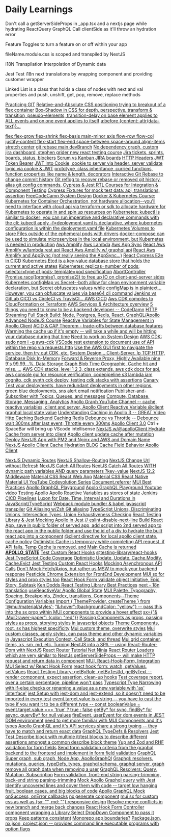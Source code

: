 # Daily Learnings

Don't call a getServerSideProps in \_app.tsx and a nextjs page while hydrating ReactQuery GraphQL Call clientSide as it'll throw an hydration error

Feature Toggles to turn a feature on or off within your app

fileName.module.css is scoped and transpiled by NextJS

i18N Transpilation Interpolation of Dynamic data

Jest Test i18n next translations by wrapping component and providing customer wrapper

Linked List is a class that holds a class of nodes with next and val properties and push, unshift, get, pop, remove, replace methods

[Practicing GIT]("https://www.youtube.com/watch?v=ElRzTuYln0M")
[Relative-and-Absolute CSS positioning trying to breakout of a flex container]("")
[Box-Shadow in CSS for depth, perspective, transform & transition, pseudo-elements, transition-delay on base element applies to ALL events and on one event applies to itself]("")
[a:before {content: attr(data-text)}... <div data-text="Hello World" />]("")
[flex flex-grow flex-shrink flex-basis main-minor axis flow-row flow-col justify-content flex-start flex-end space-between space-around align-items stretch center]("")
[git rebase main devBranch]("")
[Nx dependency graph, custom jira dashboard, stephen grider new react testing course]("")
[Jira tickets, sprints, boards, status, blockers]("")
[Scrum vs Kanban JIRA boards]("")
[HTTP Headers JWT Token Bearer]("")
[JWT into Cookie, cookie to server via header, server validate logic via cookie & JWT]("")
[prototype, class inheritance, curried functions, function properties like name & length, decorators]("")
[Interactive Git Rebase to change commit history]("")
[Git reflog to recover rebase or removed git history, alias git config commands, ]("")
[Cypress & Jest RTL Courses for Integration & Component Testing]("")
[Cypress Fixtures for mock test data: api, translations, assertion]("")
[FreeCodeCamp System Design]("https://www.youtube.com/watch?v=m8Icp_Cid5o&t=1s")
[Docker & Kubernetes Course: Kubernetes for Container Orchestration, not hardware allocation--you'll need to interface with cloud api via terraform or sdk to allocate hardware for Kubernetes to operate in and spin up resources on]("https://www.udemy.com/course/docker-kubernetes-the-practical-guide/learn/lecture/22627603#overview")
[Kubernetes: kubectl is similar to docker; you can run imperative and declarative commands with the cli; kubectl apply -f=deployment.yaml is declarative, where kubernetes configuration is within the deployment.yaml file]("")
[]("")
[Kubernetes Volumes to store Files outside of the ephemeral pods with drivers]("")
[docker-compose can be used to simulate microservices in the local environment, but Kubernetes is needed in production]("")
[Aws Amplify]("")
[Aws Lambda]("")
[Aws App Sync]("")
[React Aws Amplify w/lambda rest api ]("https://www.youtube.com/watch?v=T4MQrRDo20w")
[React Aws Amplify w/ graphql api]("https://www.youtube.com/watch?v=kqi4gPfdVHY")
[React Aws Amplify and AppSync (not really seeing the AppSync...)]("https://www.youtube.com/watch?v=OK2B8cp1EyE")
[React Cypress E2e in CICD]("https://www.youtube.com/watch?v=4_WoZfiVaKM")
[Kubernetes Etcd is a key-value database store that holds the current and active states]("")
[Kubernetes: replicas=number of pods; selector=type of pods; template=pod specification]("")
[AbortController Promise.race([promise1, promise2]) to free up IO on client-and-server sides ]("https://www.youtube.com/watch?v=TBz_yq8h2sI")
[Kubernetes configMap vs Secret--both allow for clean environment variable declaration, but Secret obfuscates values while configMap is in plaintext... However, you can obfuscate values via base64 cli command]("https://www.youtube.com/watch?v=s_o8dwzRlu4&t=4s")
[Jenkins vs GitLab CICD vs CircleCI vs TravisCI... AWS CICD]("https://aws.amazon.com/getting-started/hands-on/set-up-ci-cd-pipeline/")
[Aws CDK compiles to CloudFormation or Terraform]("https://www.youtube.com/watch?v=nlb8yo7SZ2I")
[AWS Services & Architecture overview]("https://youtu.be/FDEpdNdFglI")
[5 things you need to know to be a backend developer -- CodeDamn]("https://www.youtube.com/watch?v=ack9Eb7Hvqk")
[HTTP Streaming]("https://www.youtube.com/watch?v=CiGnubZC5cs")
[Full Stack Build: Node, Postgres, Redis, React, GraphQL/Apollo]("https://www.youtube.com/watch?v=Xisj0FJSBIs")
[Advanced NodeJS Course]("https://www.youtube.com/watch?v=qG-PLm3APSs")
[Reactive Variables for State Management in Apollo Client]("https://www.apollographql.com/docs/react/local-state/reactive-variables")
[ACID & CAP Theorem - trade-offs between database features]("")
[Warming the cache up if it's empty -- will take a while and will be hitting your database during that time]("")
[Need to work on System Design]("")
[AWS CDK: sudo npm i -g aws-cdk]("https://www.udemy.com/course/aws-typescript-cdk-serverless-react/learn/lecture/27143332#overview")
[VSCode rest extension to document use of API within the repo via requests.http]("https://marketplace.visualstudio.com/items?itemName=humao.rest-client")
[Use the AWS GUI first to navigate the service, then try out CDK, etc.]("")
[System Design... Client-Server, Ip TCP HTTP, Database Disk In-Memory]("")
[Forward & Reverse Proxy, Highly Available nine 9's 99.99...%, Data Storage Graph Blob Time Geographic, Cache hit and miss, ...]("")
[AWS CDK stacks, level 1 2 3, class extends, aws cdk docs for api, aws console gui for resource verification, codepipeline s3 lambda iam cognito, cdk synth cdk deploy, testing cdk stacks with assertions]("")
[Canary Test your deployments, have redundant deployments in other regions, green blue deployments, sns alert email notification]("")
[Publisher-and-Subscriber with Topics, Queues, and messages]("")
[Compute, Database, Storage, Messaging, Analytics]("")
[Apollo Graph YouTube Channel -- cache, reactive variables, client and server, ]("https://www.youtube.com/@ApolloGraphQL/videos")
[Apollo Client Reactive Variable @client graphql local state value]("https://www.youtube.com/watch?v=4uGgMemLPjk")
[Understanding Caching in Apollo 3 -- GREAT Video]("https://www.youtube.com/watch?v=vwpqHYuSAXE")
[Http Caching]("https://www.youtube.com/watch?v=Cy2ZJOBgk84")
[Backend Caching Redis]("https://www.youtube.com/watch?v=bP4BeUjNkXc")
[]("https://www.youtube.com/watch?v=3C_22eBWpjg")
[Debounce vs Throttle -- Debounce wait 300ms after last event; Throttle every 300ms]("")
[Apollo Client 3.0]("https://www.youtube.com/watch?v=ou0fEW1eRjc")
Ctrl + SpaceBar will bring up VScode intellisense
[NextJS w/@apolloClient Hydrate Cache from server into client]("https://www.youtube.com/watch?v=y34ym0-KZ8A")
[Apollo client update cache after mutation]("https://www.youtube.com/watch?v=ZhdGLMeXnvI")
[Deploy NextJS App with PM2 and Nginx and AWS and Domain Name]("https://www.youtube.com/watch?v=IwWQG6lEdQQ&t=6s")
[NextJS Apollo Client Cache Hydration BLOG]("https://developers.wpengine.com/blog/apollo-client-cache-rehydration-in-next-js")
[Cache Field Behavior Apollo Client]("https://www.apollographql.com/docs/react/caching/cache-field-behavior/")
[]("")

[NextJS Dynamic Routes]("https://nextjs.org/docs/routing/dynamic-routes")
[NextJS Shallow-Routing]("https://nextjs.org/docs/routing/shallow-routing")
[NextJS Change Url without Refresh]("https://stackoverflow.com/questions/62845014/change-url-without-page-refresh-next-js")
[NextJS Catch All Routes]("https://www.youtube.com/watch?v=ZHn726VDoIY")
[NextJS Catch All Routes WITH dynamic path variables AND query parameters ?key=value]("https://www.youtube.com/watch?v=btHsYY8I6Z0")
[NextJS 12.2 Middleware]("https://www.youtube.com/watch?v=fCA8nnoJrbQ")
[Material CSS React Web App]("https://mui.com/")
[Material CSS React Native]("https://reactnativepaper.com/")
[Material UI YouTube Codevolution Series]("https://www.youtube.com/watch?v=gsa2d8mLxB0&list=PLC3y8-rFHvwh-K9mDlrrcDywl7CeVL2rO&index=5")
[Document.referrer]("https://developer.mozilla.org/en-US/docs/Web/API/Document/referrer")
[MUI Best Practices]("https://blog.logrocket.com/definitive-guide-react-material/")
[Apollo GraphQL Playground]("https://www.apollographql.com/docs/apollo-server/v2/testing/graphql-playground/")
[Apolo GraphQL Playground Youtube video]("https://www.youtube.com/watch?v=o0UafBL2Vb4")
[Testing Apollo]("")
[Apollo Reactive Variables as stores of state]("")
[Jenkins CICD Pipelines]("")
[Luxon for Date, Time, Interval and Durations in JavaScript/TypeScript]("https://moment.github.io/luxon/#/")
[Webpack module bundler & babel javascript transpiler]("https://www.youtube.com/watch?v=h3LpsM42s5o&list=RDLVo9hmjdmJLMU&index=9")
[Git Aliasing w/Zsh Git aliasing]("https://www.youtube.com/watch?v=SCgBfNnle2c")
[TypeScript Unions, Discriminating Unions, Intersection Types, Union Exhaustiveness Checking]("https://www.typescriptlang.org/docs/handbook/unions-and-intersections.html")
[React Testing Library & Jest]("https://www.udemy.com/course/react-testing-library-and-jest/learn/lecture/35701630#overview")
[Mocking Apollo in Jest]("https://stackoverflow.com/questions/59829676/mocking-apolloclients-client-query-method-with-jest")
[// eslint-disable-next-line]("")
[Build React App, save in public folder of served app, add script into 2nd served app to the react app in the public folder and use the id of a div to hydrate the built react app into a component]("")
[@client directive for local apollo client state, cache policy]("")
[Optimistic Cache is temporary while completing API request, if API fails, Temp Cache is removed, and Main Cache is returned]("")
[**APOLLO_STATE**]("https://www.tabnine.com/code/javascript/functions/builtins/Window/___APOLLO_STATE__")
[Test Custom React Hooks]("https://kentcdodds.com/blog/how-to-test-custom-react-hooks")
[@testing-library/react-hooks]("https://npmtrends.com/@testing-library/react-hooks")
[Jest TypeScript Code Coverage]("https://about.codecov.io/blog/measuring-typescript-code-coverage-with-jest-and-github-actions/")
[Optimistic Update, Update, Cache.Modify, Cache.Evict]("")
[Jest Testing Custom React Hooks]("https://www.youtube.com/watch?v=qRw3qKRBW4M")
[Mocking Asynchronous API Calls]("https://www.youtube.com/watch?v=gA-uNj2FgdM")
[Don't Mock Fetch/Axios, but rather us MSW to mock your backend response]("https://www.youtube.com/watch?v=v77fjkKQTH0&t=1s")
[Pesticide Chrome Extension for FrontEnd Development]("https://chrome.google.com/webstore/detail/pesticide-for-chrome/bakpbgckdnepkmkeaiomhmfcnejndkbi")
[MUI sx for styles and prop styles too]("")
[React Hook Form validate object ]("")
[Initiative, Epic, Story, Subtask]("https://www.atlassian.com/agile/project-management/epics-stories-themes")
[Ken Dodds React Testing Library Best Practices]("https://kentcdodds.com/blog/common-mistakes-with-react-testing-library")
[next - 18n translation]("https://blog.flycode.com/step-by-step-how-to-internationalize-your-nextjs-app-with-next-translate")
[useReactiveVar Apollo Global State]("")
[MUI Palette, Typography, Spacing, Breakpoints, ZIndex, transitions, Components--Theme Configuration Variables]("https://mui.com/material-ui/customization/theming/")
[import { ThemeProvider, createTheme } from '@mui/material/styles';]("")
["&:hover":{backgroundColor: "yellow"} -- pass this into the sx prop within MUI components to provide a hover effect]("")
[sx={"& .MuiDrawer-paper": {color: "red"}}]("https://www.youtube.com/watch?v=uLSE7WtcrP0&list=PLDxCaNaYIuUlG5ZqoQzFE27CUOoQvOqnQ&index=2")
[Passing Components as props, passing styles as props, storying styles in javascript objects]("https://www.youtube.com/watch?v=4h-VWmlfJh4&list=PLDxCaNaYIuUlG5ZqoQzFE27CUOoQvOqnQ&index=6")
[Theme Components, root, sx has highest specificity]("https://mui.com/material-ui/customization/theme-components/")
[Mui custom theme, overwrite styles]("https://www.youtube.com/watch?v=xIIJfmDnvPE")
[Mui custom classes, apply styles, can pass theme and other dynamic variables in]("https://www.youtube.com/watch?v=sTdt2cJS2dg")
[Javascript Execution Context, Call Stack, and thread]("https://www.youtube.com/watch?v=exrc_rLj5iw")
[Mui grid container, items, xs, sm, md, etc. ]("https://www.youtube.com/watch?v=GYTN5JdkLSQ&list=PL4cUxeGkcC9gjxLvV4VEkZ6H6H4yWuS58&index=10")
[Turning NextJS into a SPA -- using React-Router-Dom with NextJS]("https://colinhacks.com/essays/building-a-spa-with-nextjs")
[React Router Tutorial Net Ninja]("https://www.youtube.com/watch?v=OMQ2QARHPo0&list=PL4cUxeGkcC9iVKmtNuCeIswnQ97in2GGf")
[React Router Loaders which are very similar to NextJs getServerSideProps -- will make HTTP request and return data in component]("https://www.youtube.com/watch?v=K-bxVELldCc&list=PL4cUxeGkcC9iVKmtNuCeIswnQ97in2GGf&index=6&pp=iAQB")
[MUI, React-Hook-Form, Integration]("https://www.youtube.com/watch?v=sD9fZxMO1us&list=PLC3y8-rFHvwjmgBr1327BA5bVXoQH-w5s&index=31")
[MUI Select w/ React Hook Form]("https://stackblitz.com/edit/react-hook-form-mui-select?file=index.js")
[react hook form: watch, getValues, setValues]("")
[React Testing Library: getByRole, getByTestId, getByText -- render component, expect assertion, clean-up hooks]("")
[Test coverage report, over a certain percentage, pipeline won't pass]("")
[Typescript Type Narrowing with if-else checks or renaming a value as a new variable with 'as' 'interface']("")
[jest Setup with jest-dom and jest-extend, so it doesn't need to be imported in every test]("")
[event.target.value is a string -- you have to cast the type if you want it to be a different type -- const booleanValue = event.target.value === 'true' ? true : false]("")
[getBy* for sync, findBy* for async, queryBy\* for null values]("")
[fireEvent, userEvent for dom events in JEST DOM environment]("")
[need to get more familiar with MUI Components and it's types]("")
[Apollo GraphQL and it's API services share a strong typing -- they have to match and return exact data]("")
[GraphQL TypeDefs & Resolvers]("")
[Jest Test Describe block with multiple it/test blocks to describe different assertions amongst a common describe block theme]("")
[Yup and Zod and RHF validation for form fields]("")
[Send form validation criteria from the graphql backend to the frontend and implement in form field validation]("")
[GraphQL Super graph, sub graph, Node App, ApolloGraphQl]("")
[Graphql: resolvers, mutations, queries, typeDefs, types, graphql schema, graphql server, graph remove all graph data when removing a user]("")
[GraphQL Resolvers: Query, Mutation, Subscription]("")
[Form validation, front-end string parsing-trimming, back-end string parsing-trimming]("")
[Mock Apollo Graphql query with Jest]("")
[Identify uncovered lines and cover them with code -- target low hanging fruit, boolean cases, and big blocks of code]("")
[Apollo GraphQL Mock onSuccess, onError callbacks]("")
[nx generate component]("")
[mui sx for custom css as well as {sx: "", md: ""} responsive design]("")
[Resolve merge conflicts in new branch and merge back changes]("")
[React Hook Form Controller component wrapping a Library Select DropDown Component to pass it props]("")
[Keep patterns consistent]("")
[Monorepo app boundaries?]("")
[Package.json, nx.json, project.json -- provides command line executable programs with option flags]("")
